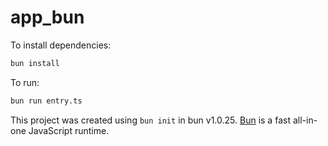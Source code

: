 # app_bun

To install dependencies:

```bash
bun install
```

To run:

```bash
bun run entry.ts
```

This project was created using `bun init` in bun v1.0.25. [Bun](https://bun.sh) is a fast all-in-one JavaScript runtime.

